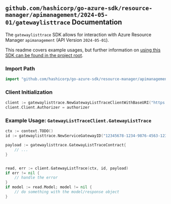 
## `github.com/hashicorp/go-azure-sdk/resource-manager/apimanagement/2024-05-01/gatewaylisttrace` Documentation

The `gatewaylisttrace` SDK allows for interaction with Azure Resource Manager `apimanagement` (API Version `2024-05-01`).

This readme covers example usages, but further information on [using this SDK can be found in the project root](https://github.com/hashicorp/go-azure-sdk/tree/main/docs).

### Import Path

```go
import "github.com/hashicorp/go-azure-sdk/resource-manager/apimanagement/2024-05-01/gatewaylisttrace"
```


### Client Initialization

```go
client := gatewaylisttrace.NewGatewayListTraceClientWithBaseURI("https://management.azure.com")
client.Client.Authorizer = authorizer
```


### Example Usage: `GatewayListTraceClient.GatewayListTrace`

```go
ctx := context.TODO()
id := gatewaylisttrace.NewServiceGatewayID("12345678-1234-9876-4563-123456789012", "example-resource-group", "serviceName", "gatewayId")

payload := gatewaylisttrace.GatewayListTraceContract{
	// ...
}


read, err := client.GatewayListTrace(ctx, id, payload)
if err != nil {
	// handle the error
}
if model := read.Model; model != nil {
	// do something with the model/response object
}
```
